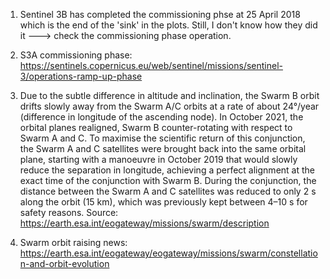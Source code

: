 1. Sentinel 3B has completed the commissioning phse at 25 April 2018 which is the end of the 'sink' in the plots. Still, I don't know how they did it ---> check the commissioning phase operation.

2. S3A commissioning phase: https://sentinels.copernicus.eu/web/sentinel/missions/sentinel-3/operations-ramp-up-phase

3. Due to the subtle difference in altitude and inclination, the Swarm B orbit drifts slowly away from the Swarm A/C orbits at a rate of about 24°/year (difference in longitude of the ascending node). In October 2021, the orbital planes realigned, Swarm B counter-rotating with respect to Swarm A and C. To maximise the scientific return of this conjunction, the Swarm A and C satellites were brought back into the same orbital plane, starting with a manoeuvre in October 2019 that would slowly reduce the separation in longitude, achieving a perfect alignment at the exact time of the conjunction with Swarm B. During the conjunction, the distance between the Swarm A and C satellites was reduced to only 2 s along the orbit (15 km), which was previously kept between 4–10 s for safety reasons. Source: https://earth.esa.int/eogateway/missions/swarm/description 

4. Swarm orbit raising news: https://earth.esa.int/eogateway/eogateway/missions/swarm/constellation-and-orbit-evolution